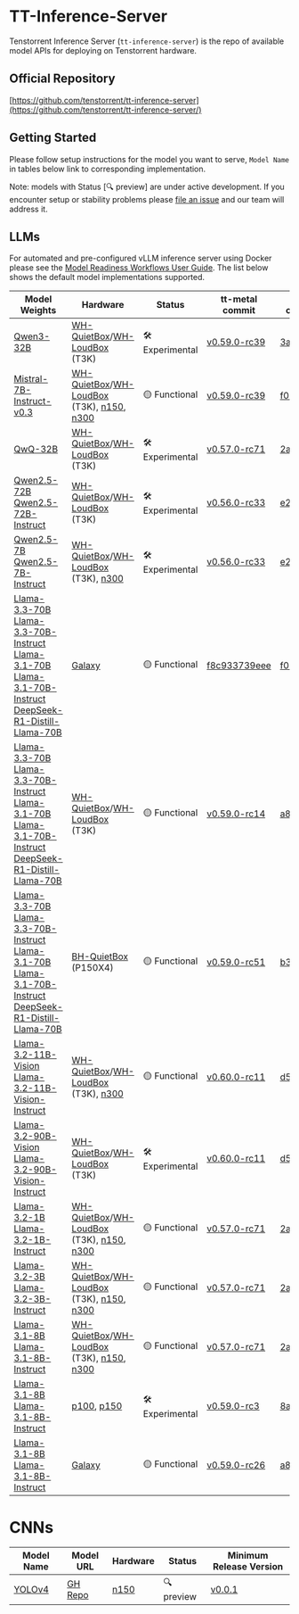# TT-Inference-Server

Tenstorrent Inference Server (`tt-inference-server`) is the repo of available model APIs for deploying on Tenstorrent hardware.

## Official Repository

[https://github.com/tenstorrent/tt-inference-server](https://github.com/tenstorrent/tt-inference-server/)


## Getting Started
Please follow setup instructions for the model you want to serve, `Model Name` in tables below link to corresponding implementation.

Note: models with Status [🔍 preview] are under active development. If you encounter setup or stability problems please [file an issue](https://github.com/tenstorrent/tt-inference-server/issues/new?template=Blank+issue) and our team will address it.

## LLMs

For automated and pre-configured vLLM inference server using Docker please see the [Model Readiness Workflows User Guide](docs/workflows_user_guide.md). The list below shows the default model implementations supported. 

| Model Weights | Hardware | Status | tt-metal commit | vLLM commit | Docker Image |
|---------------|----------|--------|-----------------|-------------|--------------|
| [Qwen3-32B](https://huggingface.co/Qwen/Qwen3-32B) | [WH-QuietBox](https://tenstorrent.com/hardware/tt-quietbox)/[WH-LoudBox](https://tenstorrent.com/hardware/tt-loudbox) (T3K) | 🛠️ Experimental | [v0.59.0-rc39](https://github.com/tenstorrent/tt-metal/tree/v0.59.0-rc39/models/tt_transformers) | [3accc8d](https://github.com/tenstorrent/vllm/tree/3accc8d) | [0.0.5-v0.59.0-rc39-3accc8d](https://ghcr.io/tenstorrent/tt-inference-server/vllm-tt-metal-src-release-ubuntu-22.04-amd64) |
| [Mistral-7B-Instruct-v0.3](https://huggingface.co/mistralai/Mistral-7B-Instruct-v0.3) | [WH-QuietBox](https://tenstorrent.com/hardware/tt-quietbox)/[WH-LoudBox](https://tenstorrent.com/hardware/tt-loudbox) (T3K), [n150](https://tenstorrent.com/hardware/wormhole), [n300](https://tenstorrent.com/hardware/wormhole) | 🟡 Functional | [v0.59.0-rc39](https://github.com/tenstorrent/tt-metal/tree/v0.59.0-rc39/models/tt_transformers) | [f028da1](https://github.com/tenstorrent/vllm/tree/f028da1) | [0.0.5-v0.59.0-rc39-f028da1](https://ghcr.io/tenstorrent/tt-inference-server/vllm-tt-metal-src-release-ubuntu-22.04-amd64) |
| [QwQ-32B](https://huggingface.co/Qwen/QwQ-32B) | [WH-QuietBox](https://tenstorrent.com/hardware/tt-quietbox)/[WH-LoudBox](https://tenstorrent.com/hardware/tt-loudbox) (T3K) | 🛠️ Experimental | [v0.57.0-rc71](https://github.com/tenstorrent/tt-metal/tree/v0.57.0-rc71/models/tt_transformers) | [2a8debd](https://github.com/tenstorrent/vllm/tree/2a8debd) | [0.0.5-v0.57.0-rc71-2a8debd](https://ghcr.io/tenstorrent/tt-inference-server/vllm-tt-metal-src-release-ubuntu-22.04-amd64) |
| [Qwen2.5-72B](https://huggingface.co/Qwen/Qwen2.5-72B)<br/>[Qwen2.5-72B-Instruct](https://huggingface.co/Qwen/Qwen2.5-72B-Instruct) | [WH-QuietBox](https://tenstorrent.com/hardware/tt-quietbox)/[WH-LoudBox](https://tenstorrent.com/hardware/tt-loudbox) (T3K) | 🛠️ Experimental | [v0.56.0-rc33](https://github.com/tenstorrent/tt-metal/tree/v0.56.0-rc33/models/demos/llama3) | [e2e0002a](https://github.com/tenstorrent/vllm/tree/e2e0002ac7dc) | [0.0.5-v0.56.0-rc33-e2e0002ac7dc](https://ghcr.io/tenstorrent/tt-inference-server/vllm-tt-metal-src-release-ubuntu-22.04-amd64) |
| [Qwen2.5-7B](https://huggingface.co/Qwen/Qwen2.5-7B)<br/>[Qwen2.5-7B-Instruct](https://huggingface.co/Qwen/Qwen2.5-7B-Instruct) | [WH-QuietBox](https://tenstorrent.com/hardware/tt-quietbox)/[WH-LoudBox](https://tenstorrent.com/hardware/tt-loudbox) (T3K), [n300](https://tenstorrent.com/hardware/wormhole) | 🛠️ Experimental | [v0.56.0-rc33](https://github.com/tenstorrent/tt-metal/tree/v0.56.0-rc33/models/demos/llama3) | [e2e0002a](https://github.com/tenstorrent/vllm/tree/e2e0002ac7dc) | [0.0.5-v0.56.0-rc33-e2e0002ac7dc](https://ghcr.io/tenstorrent/tt-inference-server/vllm-tt-metal-src-release-ubuntu-22.04-amd64) |
| [Llama-3.3-70B](https://huggingface.co/meta-llama/Llama-3.3-70B)<br/>[Llama-3.3-70B-Instruct](https://huggingface.co/meta-llama/Llama-3.3-70B-Instruct)<br/>[Llama-3.1-70B](https://huggingface.co/meta-llama/Llama-3.1-70B)<br/>[Llama-3.1-70B-Instruct](https://huggingface.co/meta-llama/Llama-3.1-70B-Instruct)<br/>[DeepSeek-R1-Distill-Llama-70B](https://huggingface.co/deepseek-ai/DeepSeek-R1-Distill-Llama-70B) | [Galaxy](https://tenstorrent.com/hardware/galaxy) | 🟡 Functional | [f8c933739eee](https://github.com/tenstorrent/tt-metal/tree/f8c933739eee/models/demos/llama3_subdevices) | [f028da1](https://github.com/tenstorrent/vllm/tree/f028da1) | [0.0.5-f8c933739eee-f028da1](https://ghcr.io/tenstorrent/tt-inference-server/vllm-tt-metal-src-release-ubuntu-22.04-amd64) |
| [Llama-3.3-70B](https://huggingface.co/meta-llama/Llama-3.3-70B)<br/>[Llama-3.3-70B-Instruct](https://huggingface.co/meta-llama/Llama-3.3-70B-Instruct)<br/>[Llama-3.1-70B](https://huggingface.co/meta-llama/Llama-3.1-70B)<br/>[Llama-3.1-70B-Instruct](https://huggingface.co/meta-llama/Llama-3.1-70B-Instruct)<br/>[DeepSeek-R1-Distill-Llama-70B](https://huggingface.co/deepseek-ai/DeepSeek-R1-Distill-Llama-70B) | [WH-QuietBox](https://tenstorrent.com/hardware/tt-quietbox)/[WH-LoudBox](https://tenstorrent.com/hardware/tt-loudbox) (T3K) | 🟡 Functional | [v0.59.0-rc14](https://github.com/tenstorrent/tt-metal/tree/v0.59.0-rc14/models/tt_transformers) | [a869e5d](https://github.com/tenstorrent/vllm/tree/a869e5d) | [0.0.5-v0.59.0-rc14-a869e5d](https://ghcr.io/tenstorrent/tt-inference-server/vllm-tt-metal-src-release-ubuntu-22.04-amd64) |
| [Llama-3.3-70B](https://huggingface.co/meta-llama/Llama-3.3-70B)<br/>[Llama-3.3-70B-Instruct](https://huggingface.co/meta-llama/Llama-3.3-70B-Instruct)<br/>[Llama-3.1-70B](https://huggingface.co/meta-llama/Llama-3.1-70B)<br/>[Llama-3.1-70B-Instruct](https://huggingface.co/meta-llama/Llama-3.1-70B-Instruct)<br/>[DeepSeek-R1-Distill-Llama-70B](https://huggingface.co/deepseek-ai/DeepSeek-R1-Distill-Llama-70B) | [BH-QuietBox](https://tenstorrent.com/hardware/tt-quietbox) (P150X4) | 🟡 Functional | [v0.59.0-rc51](https://github.com/tenstorrent/tt-metal/tree/v0.59.0-rc51/models/tt_transformers) | [b35fe70](https://github.com/tenstorrent/vllm/tree/b35fe70) | [0.0.5-v0.59.0-rc51-b35fe70](https://ghcr.io/tenstorrent/tt-inference-server/vllm-tt-metal-src-release-ubuntu-22.04-amd64) |
| [Llama-3.2-11B-Vision](https://huggingface.co/meta-llama/Llama-3.2-11B-Vision)<br/>[Llama-3.2-11B-Vision-Instruct](https://huggingface.co/meta-llama/Llama-3.2-11B-Vision-Instruct) | [WH-QuietBox](https://tenstorrent.com/hardware/tt-quietbox)/[WH-LoudBox](https://tenstorrent.com/hardware/tt-loudbox) (T3K), [n300](https://tenstorrent.com/hardware/wormhole) | 🟡 Functional | [v0.60.0-rc11](https://github.com/tenstorrent/tt-metal/tree/v0.60.0-rc11/models/tt_transformers) | [d5a9203](https://github.com/tenstorrent/vllm/tree/d5a9203) | [0.0.5-v0.60.0-rc11-d5a9203](https://ghcr.io/tenstorrent/tt-inference-server/vllm-tt-metal-src-release-ubuntu-22.04-amd64) |
| [Llama-3.2-90B-Vision](https://huggingface.co/meta-llama/Llama-3.2-90B-Vision)<br/>[Llama-3.2-90B-Vision-Instruct](https://huggingface.co/meta-llama/Llama-3.2-90B-Vision-Instruct) | [WH-QuietBox](https://tenstorrent.com/hardware/tt-quietbox)/[WH-LoudBox](https://tenstorrent.com/hardware/tt-loudbox) (T3K) | 🛠️ Experimental | [v0.60.0-rc11](https://github.com/tenstorrent/tt-metal/tree/v0.60.0-rc11/models/tt_transformers) | [d5a9203](https://github.com/tenstorrent/vllm/tree/d5a9203) | [0.0.5-v0.60.0-rc11-d5a9203](https://ghcr.io/tenstorrent/tt-inference-server/vllm-tt-metal-src-release-ubuntu-22.04-amd64) |
| [Llama-3.2-1B](https://huggingface.co/meta-llama/Llama-3.2-1B)<br/>[Llama-3.2-1B-Instruct](https://huggingface.co/meta-llama/Llama-3.2-1B-Instruct) | [WH-QuietBox](https://tenstorrent.com/hardware/tt-quietbox)/[WH-LoudBox](https://tenstorrent.com/hardware/tt-loudbox) (T3K), [n150](https://tenstorrent.com/hardware/wormhole), [n300](https://tenstorrent.com/hardware/wormhole) | 🟡 Functional | [v0.57.0-rc71](https://github.com/tenstorrent/tt-metal/tree/v0.57.0-rc71/models/tt_transformers) | [2a8debd](https://github.com/tenstorrent/vllm/tree/2a8debd) | [0.0.5-v0.57.0-rc71-2a8debd](https://ghcr.io/tenstorrent/tt-inference-server/vllm-tt-metal-src-release-ubuntu-22.04-amd64) |
| [Llama-3.2-3B](https://huggingface.co/meta-llama/Llama-3.2-3B)<br/>[Llama-3.2-3B-Instruct](https://huggingface.co/meta-llama/Llama-3.2-3B-Instruct) | [WH-QuietBox](https://tenstorrent.com/hardware/tt-quietbox)/[WH-LoudBox](https://tenstorrent.com/hardware/tt-loudbox) (T3K), [n150](https://tenstorrent.com/hardware/wormhole), [n300](https://tenstorrent.com/hardware/wormhole) | 🟡 Functional | [v0.57.0-rc71](https://github.com/tenstorrent/tt-metal/tree/v0.57.0-rc71/models/tt_transformers) | [2a8debd](https://github.com/tenstorrent/vllm/tree/2a8debd) | [0.0.5-v0.57.0-rc71-2a8debd](https://ghcr.io/tenstorrent/tt-inference-server/vllm-tt-metal-src-release-ubuntu-22.04-amd64) |
| [Llama-3.1-8B](https://huggingface.co/meta-llama/Llama-3.1-8B)<br/>[Llama-3.1-8B-Instruct](https://huggingface.co/meta-llama/Llama-3.1-8B-Instruct) | [WH-QuietBox](https://tenstorrent.com/hardware/tt-quietbox)/[WH-LoudBox](https://tenstorrent.com/hardware/tt-loudbox) (T3K), [n150](https://tenstorrent.com/hardware/wormhole), [n300](https://tenstorrent.com/hardware/wormhole) | 🟡 Functional | [v0.57.0-rc71](https://github.com/tenstorrent/tt-metal/tree/v0.57.0-rc71/models/tt_transformers) | [2a8debd](https://github.com/tenstorrent/vllm/tree/2a8debd) | [0.0.5-v0.57.0-rc71-2a8debd](https://ghcr.io/tenstorrent/tt-inference-server/vllm-tt-metal-src-release-ubuntu-22.04-amd64) |
| [Llama-3.1-8B](https://huggingface.co/meta-llama/Llama-3.1-8B)<br/>[Llama-3.1-8B-Instruct](https://huggingface.co/meta-llama/Llama-3.1-8B-Instruct) | [p100](https://tenstorrent.com/hardware/blackhole), [p150](https://tenstorrent.com/hardware/blackhole) | 🛠️ Experimental | [v0.59.0-rc3](https://github.com/tenstorrent/tt-metal/tree/v0.59.0-rc3/models/tt_transformers) | [8a43c88](https://github.com/tenstorrent/vllm/tree/8a43c88) | [0.0.5-v0.59.0-rc3-8a43c88](https://ghcr.io/tenstorrent/tt-inference-server/vllm-tt-metal-src-release-ubuntu-22.04-amd64) |
| [Llama-3.1-8B](https://huggingface.co/meta-llama/Llama-3.1-8B)<br/>[Llama-3.1-8B-Instruct](https://huggingface.co/meta-llama/Llama-3.1-8B-Instruct) | [Galaxy](https://tenstorrent.com/hardware/galaxy) | 🟡 Functional | [v0.59.0-rc26](https://github.com/tenstorrent/tt-metal/tree/v0.59.0-rc26/models/tt_transformers) | [a869e5d](https://github.com/tenstorrent/vllm/tree/a869e5d) | [0.0.5-v0.59.0-rc26-a869e5d](https://ghcr.io/tenstorrent/tt-inference-server/vllm-tt-metal-src-release-ubuntu-22.04-amd64) |


# CNNs

| Model Name                    | Model URL                                                             | Hardware                                                                 | Status      | Minimum Release Version                                                          |
| ----------------------------- | --------------------------------------------------------------------- | ------------------------------------------------------------------------ | ----------- | -------------------------------------------------------------------------------- |
| [YOLOv4](tt-metal-yolov4/README.md)                        | [GH Repo](https://github.com/AlexeyAB/darknet)                    | [n150](https://tenstorrent.com/hardware/wormhole)                        | 🔍 preview  | [v0.0.1](https://github.com/tenstorrent/tt-inference-server/releases/tag/v0.0.1) |

